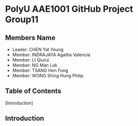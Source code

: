 # PolyU AAE1001 GitHub Project Group11
## Members Name
- Leader: CHEN Yat Yeung
- Member: INDRAJAYA Agatha Valencia
- Member: LI Qiurui
- Member: NG Man Lok
- Member: TSANG Hon Fung
- Member: WONG Shing Hung Philip

## Table of Contents
[Introduction]
## Introduction 
